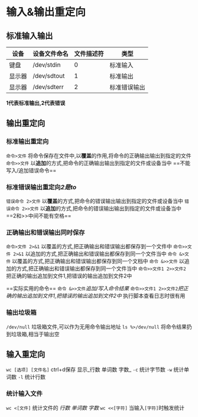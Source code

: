 # 输入&输出重定向

## 标准输入输出

| 设备 |  设备文件命名   |文件描述符| 类型 |
|------|----------------|--------|-------|
|键盘  | /dev/stdin     |    0   |标准输入|
|显示器| /dev/sdtout    |    1   |标准输出|
|显示器| /dev/sdterr    |    2  |标准错误输出|  

**1代表标准输出,2代表错误**

## 输出重定向

### 标准输出重定向
`命令>文件` 将命令保存在文件中,以**覆盖**的作用,将命令的正确输出输出到指定的文件
`命令>>文件` 以**追加**的方式,把命令的正确输出输出到指定的文件或设备当中
==不能写入/追加错误命令==

### 标准错误输出重定向*2是to*
`错误命令 2>文件` 以**覆盖**的方式,把命令的错误输出输出到指定的文件或设备当中 
`错误命令 2>>文件` 以**追加**的方式,把命令的错误输出输出到指定的文件或设备当中
==2和>>中间不能有空格==

### 正确输出和错误输出同时保存

`命令>文件 2>&1` 以覆盖的方式,把正确输出和错误输出都保存到一个文件中
`命令>>文件 2>&1` 以追加的方式,把正确输出和错误输出都保存到同一个文件当中
`命令 &>文件` 以覆盖的方式,把正确输出和错误输出都保存到同一个文档中
`命令 &>>文件` 以追加的方式,把正确输出和错误输出都保存到同一个文件当中
`命令>>文件1 2>>文件2` 把正确的输出追加到文件1,把错误的输出追加到文件2中

==实际实用的命令==
`命令 &>>文件`_追加/写入命令结果_
`命令>>文件1 2>>文件2`_把正确的输出追加到文件1,把错误的输出追加到文件2中_
执行脚本查看日志时很有用

### 输出垃圾箱

`/dev/null` 垃圾箱文件,可以作为无用命令输出地址
`ls %>/dev/null` 将命令结果扔到垃圾箱,相当于输出空

## 输入重定向

`wc [选项] [文件名]` ctrl+d保存 显示_行数 单词数 字数_
`-c` 统计字节数
`-w` 统计单词数
`-l` 统计行数

### 统计输入文件

`wc <[文件]` 统计文件的 _行数 单词数 字数_
`wc <<[字符]`  当输入`[字符]`时触发统计















